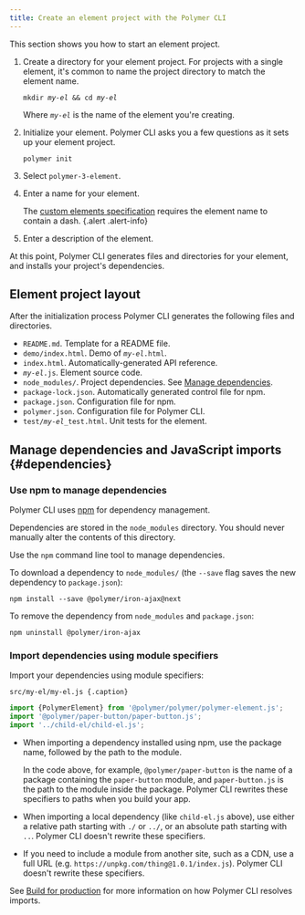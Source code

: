 ```yaml
---
title: Create an element project with the Polymer CLI
---
```


<!-- toc -->

This section shows you how to start an element project.

1.  Create a directory for your element project. For projects with a single element,
    it's common to name the project directory to match the element name.

    <pre><code>mkdir <var>my-el</var> && cd <var>my-el</var></code></pre>

    Where <code><var>my-el</var></code> is the name of the element you're
    creating.

1.  Initialize your element. Polymer CLI asks you a few questions as it sets up your element
    project.

        polymer init

1.  Select `polymer-3-element`.

1.  Enter a name for your element.

    The [custom elements
    specification](https://www.w3.org/TR/2016/WD-custom-elements-20160226/#concepts) requires the
    element name to contain a dash.
    {.alert .alert-info}

1.  Enter a description of the element.

At this point, Polymer CLI generates files and directories for your element, and installs your 
project's dependencies.

## Element project layout

After the initialization process Polymer CLI generates the following files and directories.

*   `README.md`. Template for a README file.
*   `demo/index.html`. Demo of <code><var>my-el</var></code>`.html`.
*   `index.html`. Automatically-generated API reference.
*   <code><var>my-el</var></code>`.js`. Element source code.
*   `node_modules/`. Project dependencies. See [Manage dependencies](#dependencies).
*   `package-lock.json`. Automatically generated control file for npm.
*   `package.json`. Configuration file for npm.
*   `polymer.json`. Configuration file for Polymer CLI.
*   `test/`<code><var>my-el</var></code>`_test.html`. Unit tests for
the element.

## Manage dependencies and JavaScript imports {#dependencies}

### Use npm to manage dependencies

Polymer CLI uses [npm](http://npmjs.com) for dependency management.

Dependencies are stored in the `node_modules` directory. You should never manually alter the
contents of this directory.

Use the `npm` command line tool to manage dependencies.

To download a dependency to `node_modules/` (the `--save` flag saves the new 
dependency to `package.json`):

    npm install --save @polymer/iron-ajax@next

To remove the dependency from `node_modules` and `package.json`:

    npm uninstall @polymer/iron-ajax

### Import dependencies using module specifiers

Import your dependencies using module specifiers:

    src/my-el/my-el.js {.caption}

```js
import {PolymerElement} from '@polymer/polymer/polymer-element.js';
import '@polymer/paper-button/paper-button.js';
import '../child-el/child-el.js';
```

*   When importing a dependency installed using npm, use the package name, followed
    by the path to the module. 

    In the code above, for example, `@polymer/paper-button` is the name of a package
    containing the `paper-button` module, and `paper-button.js` is the path to the 
    module inside the package. Polymer CLI rewrites these specifiers to paths when
    you build your app.

*   When importing a local dependency (like `child-el.js` above), use either a relative
    path starting with `./` or `../`, or an absolute path starting with `..`. Polymer CLI
    doesn't rewrite these specifiers.

*   If you need to include a module from another site, such as a CDN, use a full URL
    (e.g. `https://unpkg.com/thing@1.0.1/index.js`). Polymer CLI doesn't rewrite these
    specifiers.

See [Build for production](/{{{polymer_version_dir}}}/toolbox/build-for-production#transforms) for more information on how Polymer CLI resolves imports.
